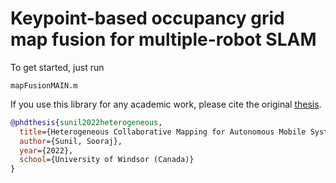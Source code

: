 # Keypoint-based occupancy grid map fusion for multiple-robot SLAM

To get started, just run
```
mapFusionMAIN.m
```

If you use this library for any academic work, please cite the original [thesis](https://scholar.uwindsor.ca/etd/8790/).

```bibtex
@phdthesis{sunil2022heterogeneous,
  title={Heterogeneous Collaborative Mapping for Autonomous Mobile Systems},
  author={Sunil, Sooraj},
  year={2022},
  school={University of Windsor (Canada)}
}
```

